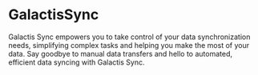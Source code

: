 # GalactisSync
Galactis Sync empowers you to take control of your data synchronization needs, simplifying complex tasks and helping you make the most of your data. Say goodbye to manual data transfers and hello to automated, efficient data syncing with Galactis Sync.
